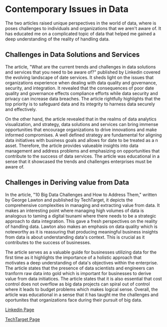 # Contemporary Issues in Data
The two articles raised unique perspectives in the world of data, where is poses challenges to individuals and  organizations that we aren't aware of. It has educated me on a complicated topic of data that helped me gained a deep understanding of the reality of handling data.  

## Challenges in Data Solutions and Services

The article, "What are the current trends and challenges in data solutions and services that you need to be aware of?" published by Linkedin covered the evolving landscape of date services. It sheds light on the issues that organizations experience when dealing with data quality and governance, security, and integration. It revealed that the consequences of poor date quality and governance  effects compliance efforts  while data security and privacy can increase data breaches. The article rightfully highlights that the top priority is to safeguard data and its integrity to harness data securely and effectively.

On the other hand, the article revealed that in the realms of data analytics visualization, and strategy, data solutions and services can bring immense opportunities that encourage organizations to drive innovations and make informed compromises. A well defined strategy are fundamental for aligning data initiatives with business goals and allows for date to be treated as a n asset. Therefore, the article provides valueable insights into data management  and address problems and emphasizing on opportunities that contribute to the success of data services. The article was educational in a sense that it showcased the trends and challenges enterprises must be aware of.


## Challenges in Deriving value from Data
In the article, "10 Big Data Challenges and How to Address Them," written by George Lawton and published by TechTarget, it depicts the comprehensive complexities in managing and extracting value from data. It makes an interesting point where managing high volumes of data is analogous to taming a digital tsunami where there needs to be a strategic approach to data integration. This gave a fresh perspectives on the reality of handling data. Lawton also makes an emphasis on data quality which is noteworthy as it is reassuring that producing meaningful business insights from data is about understanding data's context. This is crucial as it contributes to the success of businesses.  

The article serves as a valuable guide for businesses utilizing data for the first time as it highlights the importance of a holistic approach that motivates a deep understanding  of data's objectives within the enterprise. The article states that the presence of data scientists  and engineers can tranform raw data into gold which is important for businesses to  derive value from data  initiatices. The article states that it is also essential that cost control does not overflow as big data projects  can spiral out of control where it leads to budget problems which makes logical sense. Overall, the article was educational in a sense that it has taught me the challenges and oportunites that organizations face during their pursuit of big data.


[Linkedin Page](https://www.techtarget.com/searchdatamanagement/tip/10-big-data-challenges-and-how-to-address-them)

[TechTarget Page](https://www.linkedin.com/advice/0/what-current-trends-challenges-data-solutions)
